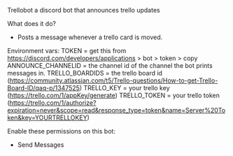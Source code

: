 Trellobot
a discord bot that announces trello updates

What does it do?
- Posts a message whenever a trello card is moved.

Environment vars:
TOKEN = get this from https://discord.com/developers/applications > bot > token > copy
ANNOUNCE_CHANNELID = the channel id of the channel the bot prints messages in.
TRELLO_BOARDIDS = the trello board id (https://community.atlassian.com/t5/Trello-questions/How-to-get-Trello-Board-ID/qaq-p/1347525)
TRELLO_KEY = your trello key (https://trello.com/1/appKey/generate)
TRELLO_TOKEN = your trello token (https://trello.com/1/authorize?expiration=never&scope=read&response_type=token&name=Server%20Token&key=YOURTRELLOKEY)


Enable these permissions on this bot:
- Send Messages

